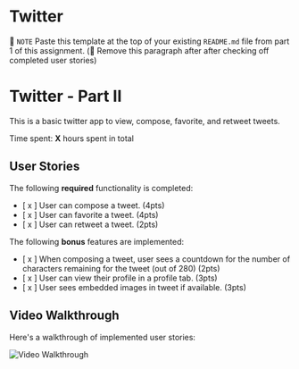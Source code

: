 # Twitter
📝 `NOTE` Paste this template at the top of your existing `README.md` file from part 1 of this assignment. (🚫 Remove this paragraph after after checking off completed user stories)

# Twitter - Part II

This is a basic twitter app to view, compose, favorite, and retweet tweets.

Time spent: **X** hours spent in total

## User Stories

The following **required** functionality is completed:

- [ x ] User can compose a tweet. (4pts)
- [ x ] User can favorite a tweet. (4pts)
- [ x ] User can retweet a tweet. (2pts)

The following **bonus** features are implemented:

- [ x ] When composing a tweet, user sees a countdown for the number of characters remaining for the tweet (out of 280) (2pts)
- [ x ] User can view their profile in a profile tab. (3pts)
- [ x ] User sees embedded images in tweet if available. (3pts)

## Video Walkthrough

Here's a walkthrough of implemented user stories:

<img src='https://i.imgur.com/0Q8gXZh.gif' title='Video Walkthrough' width='' alt='Video Walkthrough' />
